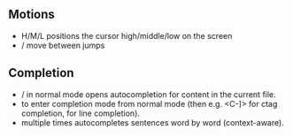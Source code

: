 ## Motions
- H/M/L positions the cursor high/middle/low on the screen
- <C-i>/<C-o> move between jumps

## Completion
- <C-n>/<C-p> in normal mode opens autocompletion for content in the current file.
- <C-x> to enter completion mode from normal mode (then e.g. <C-]> for ctag completion, <C-l> for line completion).
- <C-x><C-p> multiple times autocompletes sentences word by word (context-aware).

